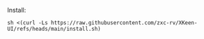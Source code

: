 Install:

```
sh <(curl -Ls https://raw.githubusercontent.com/zxc-rv/XKeen-UI/refs/heads/main/install.sh)
```
